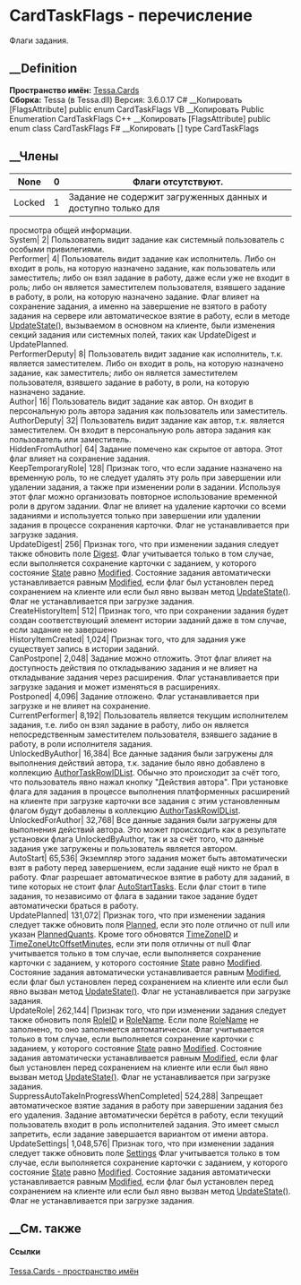 # CardTaskFlags - перечисление
Флаги задания.
## __Definition
 **Пространство имён:** [Tessa.Cards](N_Tessa_Cards.htm)  
 **Сборка:** Tessa (в Tessa.dll) Версия: 3.6.0.17
C# __Копировать
    [FlagsAttribute]
    public enum CardTaskFlags
VB __Копировать
    <FlagsAttribute>
    Public Enumeration CardTaskFlags
C++ __Копировать
    [FlagsAttribute]
    public enum class CardTaskFlags
F# __Копировать
     [<FlagsAttribute>]
    type CardTaskFlags
##  __Члены
None| 0|  Флаги отсутствуют.  
---|---|---  
Locked| 1|  Задание не содержит загруженных данных и доступно только для
просмотра общей информации.  
System| 2|  Пользователь видит задание как системный пользователь с особыми
привилегиями.  
Performer| 4|  Пользователь видит задание как исполнитель. Либо он входит в
роль, на которую назначено задание, как пользователь или заместитель; либо он
взял задание в работу, даже если уже не входит в роль; либо он является
заместителем пользователя, взявшего задание в работу, в роли, на которую
назначено задание. Флаг влияет на сохранение задания, а именно на завершение
не взятого в работу задания на сервере или автоматическое взятие в работу,
если в методе [UpdateState()](M_Tessa_Cards_CardTask_UpdateState.htm),
вызываемом в основном на клиенте, были изменения секций задания или системных
полей, таких как UpdateDigest и UpdatePlanned.  
PerformerDeputy| 8|  Пользователь видит задание как исполнитель, т.к. является
заместителем. Либо он входит в роль, на которую назначено задание, как
заместитель; либо он является заместителем пользователя, взявшего задание в
работу, в роли, на которую назначено задание.  
Author| 16|  Пользователь видит задание как автор. Он входит в персональную
роль автора задания как пользователь или заместитель.  
AuthorDeputy| 32|  Пользователь видит задание как автор, т.к. является
заместителем. Он входит в персональную роль автора задания как пользователь
или заместитель.  
HiddenFromAuthor| 64|  Задание помечено как скрытое от автора. Этот флаг
влияет на сохранение задания.  
KeepTemporaryRole| 128|  Признак того, что если задание назначено на временную
роль, то не следует удалять эту роль при завершении или удалении задания, а
также при изменении роли в задании. Используя этот флаг можно организовать
повторное использование временной роли в другом задании. Флаг не влияет на
удаление карточки со всеми заданиями и используется только при завершении или
удалении задания в процессе сохранения карточки. Флаг не устанавливается при
загрузке задания.  
UpdateDigest| 256|  Признак того, что при изменении задания следует также
обновить поле [Digest](P_Tessa_Cards_CardTask_Digest.htm). Флаг учитывается
только в том случае, если выполняется сохранение карточки с заданием, у
которого состояние [State](P_Tessa_Cards_CardTask_State.htm) равно
[Modified](T_Tessa_Cards_CardRowState.htm). Состояние задания автоматически
устанавливается равным [Modified](T_Tessa_Cards_CardRowState.htm), если флаг
был установлен перед сохранением на клиенте или если был явно вызван метод
[UpdateState()](M_Tessa_Cards_CardTask_UpdateState.htm). Флаг не
устанавливается при загрузке задания.  
CreateHistoryItem| 512|  Признак того, что при сохранении задания будет создан
соответствующий элемент истории заданий даже в том случае, если задание не
завершено  
HistoryItemCreated| 1,024|  Признак того, что для задания уже существует
запись в истории заданий.  
CanPostpone| 2,048|  Задание можно отложить. Этот флаг влияет на доступность
действия по откладыванию задания и не влияет на откладывание задания через
расширения. Флаг устанавливается при загрузке задания и может изменяться в
расширениях.  
Postponed| 4,096|  Задание отложено. Флаг устанавливается при загрузке и не
влияет на сохранение.  
CurrentPerformer| 8,192|  Пользователь является текущим исполнителем задания,
т.е. либо он взял задание в работу, либо он является непосредственным
заместителем пользователя, взявшего задание в работу, в роли исполнителя
задания.  
UnlockedByAuthor| 16,384|  Все данные задания были загружены для выполнения
действий автора, т.к. задание было явно добавлено в коллекцию
[AuthorTaskRowIDList](P_Tessa_Cards_CardGetRequest_AuthorTaskRowIDList.htm).
Обычно это происходит за счёт того, что пользователь явно нажал кнопку
"Действия автора". При установке флага для задания в процессе выполнения
платформенных расширений на клиенте при загрузке карточки все задания с этим
установленным флагом будут добавлены в коллекцию
[AuthorTaskRowIDList](P_Tessa_Cards_CardGetRequest_AuthorTaskRowIDList.htm).  
UnlockedForAuthor| 32,768|  Все данные задания были загружены для выполнения
действий автора. Это может происходить как в результате установки флага
UnlockedByAuthor, так и за счёт того, что данные задания уже загружены и
пользователь является автором.  
AutoStart| 65,536|  Экземпляр этого задания может быть автоматически взят в
работу перед завершением, если задание ещё никто не брал в работу. Флаг
разрешает автоматическое взятие в работу для заданий, в типе которых не стоит
флаг [AutoStartTasks](T_Tessa_Cards_CardTypeFlags.htm). Если флаг стоит в типе
задания, то независимо от флага в задании такое задание будет автоматически
браться в работу.  
UpdatePlanned| 131,072|  Признак того, что при изменении задания следует также
обновить поля [Planned](P_Tessa_Cards_CardTask_Planned.htm), если это поле
отлично от null или указан
[PlannedQuants](P_Tessa_Cards_CardTask_PlannedQuants.htm). Кроме того
обновятся [TimeZoneID](P_Tessa_Cards_CardTask_TimeZoneID.htm) и
[TimeZoneUtcOffsetMinutes](P_Tessa_Cards_CardTask_TimeZoneUtcOffsetMinutes.htm),
если эти поля отличны от null Флаг учитывается только в том случае, если
выполняется сохранение карточки с заданием, у которого состояние
[State](P_Tessa_Cards_CardTask_State.htm) равно
[Modified](T_Tessa_Cards_CardRowState.htm). Состояние задания автоматически
устанавливается равным [Modified](T_Tessa_Cards_CardRowState.htm), если флаг
был установлен перед сохранением на клиенте или если был явно вызван метод
[UpdateState()](M_Tessa_Cards_CardTask_UpdateState.htm). Флаг не
устанавливается при загрузке задания.  
UpdateRole| 262,144|  Признак того, что при изменении задания следует также
обновить поля [RoleID](P_Tessa_Cards_CardTask_RoleID.htm) и
[RoleName](P_Tessa_Cards_CardTask_RoleName.htm). Если поле
[RoleName](P_Tessa_Cards_CardTask_RoleName.htm) не заполнено, то оно
заполняется автоматически. Флаг учитывается только в том случае, если
выполняется сохранение карточки с заданием, у которого состояние
[State](P_Tessa_Cards_CardTask_State.htm) равно
[Modified](T_Tessa_Cards_CardRowState.htm). Состояние задания автоматически
устанавливается равным [Modified](T_Tessa_Cards_CardRowState.htm), если флаг
был установлен перед сохранением на клиенте или если был явно вызван метод
[UpdateState()](M_Tessa_Cards_CardTask_UpdateState.htm). Флаг не
устанавливается при загрузке задания.  
SuppressAutoTakeInProgressWhenCompleted| 524,288|  Запрещает автоматическое
взятие задания в работу при завершении задания без его удаления. Задание
автоматически берётся в работу, если текущий пользователь входит в роль
исполнителей задания. Это имеет смысл запретить, если задание завершается
вариантом от имени автора.  
UpdateSettings| 1,048,576|  Признак того, что при изменении задания следует
также обновить поле [Settings](P_Tessa_Cards_CardTask_Settings.htm) Флаг
учитывается только в том случае, если выполняется сохранение карточки с
заданием, у которого состояние [State](P_Tessa_Cards_CardTask_State.htm) равно
[Modified](T_Tessa_Cards_CardRowState.htm). Состояние задания автоматически
устанавливается равным [Modified](T_Tessa_Cards_CardRowState.htm), если флаг
был установлен перед сохранением на клиенте или если был явно вызван метод
[UpdateState()](M_Tessa_Cards_CardTask_UpdateState.htm). Флаг не
устанавливается при загрузке задания.  
## __См. также
#### Ссылки
[Tessa.Cards - пространство имён](N_Tessa_Cards.htm)

